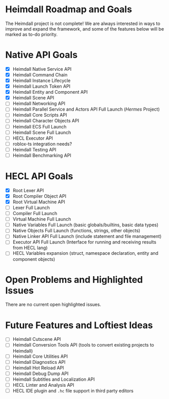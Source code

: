 # Heimdall Roadmap and Goals
The Heimdall project is not complete! We are always interested in ways to improve and expand the framework, and some of the features below will be marked as to-do priority.

# Native API Goals
- [x] Heimdall Native Service API
- [x] Heimdall Command Chain
- [x] Heimdall Instance Lifecycle
- [x] Heimdall Launch Token API
- [x] Heimdall Entity and Component API
- [x] Heimdall Scene API
- [ ] Heimdall Networking API
- [ ] Heimdall Parallel Service and Actors API Full Launch (*Hermes* Project)
- [ ] Heimdall Core Scripts API
- [ ] Heimdall Character Objects API
- [ ] Heimdall ECS Full Launch
- [ ] Heimdall Scene Full Launch
- [ ] HECL Executor API
- [ ] roblox-ts integration needs?
- [ ] Heimdall Testing API
- [ ] Heimdall Benchmarking API

# HECL API Goals
- [x] Root Lexer API
- [x] Root Compiler Object API
- [x] Root Virtual Machine API
- [ ] Lexer Full Launch
- [ ] Compiler Full Launch
- [ ] Virtual Machine Full Launch
- [ ] Native Variables Full Launch (basic globals/builtins, basic data types)
- [ ] Native Objects Full Launch (functions, strings, other objects)
- [ ] Native Linker API Full Launch (include statement and file management)
- [ ] Executor API Full Launch (Interface for running and receiving results from HECL lang)
- [ ] HECL Variables expansion (struct, namespace declaration, entity and component objects)

# Open Problems and Highlighted Issues
There are no current open highlighted issues.

# Future Features and Loftiest Ideas
- [ ] Heimdall Cutscene API
- [ ] Heimdall Conversion Tools API (tools to convert existing projects to Heimdall)
- [ ] Heimdall Core Utilities API
- [ ] Heimdall Diagnostics API
- [ ] Heimdall Hot Reload API
- [ ] Heimdall Debug Dump API
- [ ] Heimdall Subtitles and Localization API
- [ ] HECL Linter and Analysis API
- [ ] HECL IDE plugin and `.hc` file support in third party editors